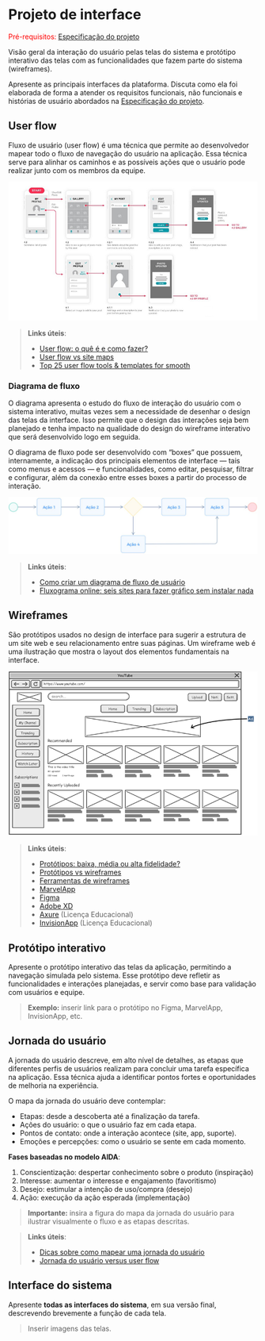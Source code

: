 
# Projeto de interface

<span style="color:red">Pré-requisitos: <a href="02-Especificacao.md"> Especificação do projeto</a></span>

Visão geral da interação do usuário pelas telas do sistema e protótipo interativo das telas com as funcionalidades que fazem parte do sistema (wireframes).

 Apresente as principais interfaces da plataforma. Discuta como ela foi elaborada de forma a atender os requisitos funcionais, não funcionais e histórias de usuário abordados na <a href="02-Especificacao.md"> Especificação do projeto</a></span>.

 ## User flow

Fluxo de usuário (user flow) é uma técnica que permite ao desenvolvedor mapear todo o fluxo de navegação do usuário na aplicação. Essa técnica serve para alinhar os caminhos e as possíveis ações que o usuário pode realizar junto com os membros da equipe.

![Exemplo de user flow](images/user_flow.jpg)

> **Links úteis**:
> - [User flow: o quê é e como fazer?](https://medium.com/7bits/fluxo-de-usu%C3%A1rio-user-flow-o-que-%C3%A9-como-fazer-79d965872534)
> - [User flow vs site maps](http://designr.com.br/sitemap-e-user-flow-quais-as-diferencas-e-quando-usar-cada-um/)
> - [Top 25 user flow tools & templates for smooth](https://www.mockplus.com/blog/post/user-flow-tools)

### Diagrama de fluxo

O diagrama apresenta o estudo do fluxo de interação do usuário com o sistema interativo, muitas vezes sem a necessidade de desenhar o design das telas da interface. Isso permite que o design das interações seja bem planejado e tenha impacto na qualidade do design do wireframe interativo que será desenvolvido logo em seguida.

O diagrama de fluxo pode ser desenvolvido com “boxes” que possuem, internamente, a indicação dos principais elementos de interface — tais como menus e acessos — e funcionalidades, como editar, pesquisar, filtrar e configurar, além da conexão entre esses boxes a partir do processo de interação.

![Exemplo de diagrama de fluxo](images/diagrama_fluxo.jpg)

> **Links úteis**:
> - [Como criar um diagrama de fluxo de usuário](https://www.lucidchart.com/blog/how-to-make-a-user-flow-diagram)
> - [Fluxograma online: seis sites para fazer gráfico sem instalar nada](https://www.techtudo.com.br/listas/2019/03/fluxograma-online-seis-sites-para-fazer-grafico-sem-instalar-nada.ghtml)

## Wireframes

São protótipos usados no design de interface para sugerir a estrutura de um site web e seu relacionamento entre suas páginas. Um wireframe web é uma ilustração que mostra o layout dos elementos fundamentais na interface.

![Exemplo de wireframe](images/wireframe.png)
 
> **Links úteis**:
> - [Protótipos: baixa, média ou alta fidelidade?](https://medium.com/ladies-that-ux-br/prot%C3%B3tipos-baixa-m%C3%A9dia-ou-alta-fidelidade-71d897559135)
> - [Protótipos vs wireframes](https://www.nngroup.com/videos/prototypes-vs-wireframes-ux-projects/)
> - [Ferramentas de wireframes](https://rockcontent.com/blog/wireframes/)
> - [MarvelApp](https://marvelapp.com/developers/documentation/tutorials/)
> - [Figma](https://www.figma.com/)
> - [Adobe XD](https://www.adobe.com/br/products/xd.html#scroll)
> - [Axure](https://www.axure.com/edu) (Licença Educacional)
> - [InvisionApp](https://www.invisionapp.com/) (Licença Educacional)


## Protótipo interativo

Apresente o protótipo interativo das telas da aplicação, permitindo a navegação simulada pelo sistema. Esse protótipo deve refletir as funcionalidades e interações planejadas, e servir como base para validação com usuários e equipe.  

> **Exemplo:** inserir link para o protótipo no Figma, MarvelApp, InvisionApp, etc.


## Jornada do usuário

A jornada do usuário descreve, em alto nível de detalhes, as etapas que diferentes perfis de usuários realizam para concluir uma tarefa específica na aplicação. Essa técnica ajuda a identificar pontos fortes e oportunidades de melhoria na experiência.  

O mapa da jornada do usuário deve contemplar:  
- Etapas: desde a descoberta até a finalização da tarefa.  
- Ações do usuário: o que o usuário faz em cada etapa.  
- Pontos de contato: onde a interação acontece (site, app, suporte).  
- Emoções e percepções: como o usuário se sente em cada momento.  

**Fases baseadas no modelo AIDA**:  
1. Conscientização: despertar conhecimento sobre o produto (inspiração)  
2. Interesse: aumentar o interesse e engajamento (favoritismo)  
3. Desejo: estimular a intenção de uso/compra (desejo)  
4. Ação: execução da ação esperada (implementação)  

> **Importante:** insira a figura do mapa da jornada do usuário para ilustrar visualmente o fluxo e as etapas descritas.

> **Links úteis**:
> - [Dicas sobre como mapear uma jornada do usuário](https://www.userinterviews.com/blog/best-customer-journey-map-templates-examples)
> - [Jornada do usuário versus user flow](https://www.nngroup.com/articles/user-journeys-vs-user-flows/)


## Interface do sistema

Apresente **todas as interfaces do sistema**, em sua versão final, descrevendo brevemente a função de cada tela.

> Inserir imagens das telas.
